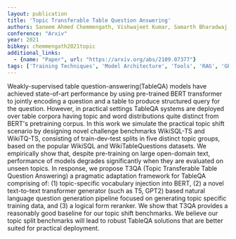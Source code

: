 ```yaml
---
layout: publication
title: 'Topic Transferable Table Question Answering'
authors: Saneem Ahmed Chemmengath, Vishwajeet Kumar, Samarth Bharadwaj, Jaydeep Sen, Mustafa Canim, Soumen Chakrabarti, Alfio Gliozzo, Karthik Sankaranarayanan
conference: "Arxiv"
year: 2021
bibkey: chemmengath2021topic
additional_links:
  - {name: "Paper", url: "https://arxiv.org/abs/2109.07377"}
tags: ['Training Techniques', 'Model Architecture', 'Tools', 'RAG', 'GPT', 'Pretraining Methods', 'BERT', 'Transformer', 'Pre-Training', 'Applications']
---
```

Weakly-supervised table question-answering(TableQA) models have achieved
state-of-art performance by using pre-trained BERT transformer to jointly
encoding a question and a table to produce structured query for the question.
However, in practical settings TableQA systems are deployed over table corpora
having topic and word distributions quite distinct from BERT's pretraining
corpus. In this work we simulate the practical topic shift scenario by
designing novel challenge benchmarks WikiSQL-TS and WikiTQ-TS, consisting of
train-dev-test splits in five distinct topic groups, based on the popular
WikiSQL and WikiTableQuestions datasets. We empirically show that, despite
pre-training on large open-domain text, performance of models degrades
significantly when they are evaluated on unseen topics. In response, we propose
T3QA (Topic Transferable Table Question Answering) a pragmatic adaptation
framework for TableQA comprising of: (1) topic-specific vocabulary injection
into BERT, (2) a novel text-to-text transformer generator (such as T5, GPT2)
based natural language question generation pipeline focused on generating topic
specific training data, and (3) a logical form reranker. We show that T3QA
provides a reasonably good baseline for our topic shift benchmarks. We believe
our topic split benchmarks will lead to robust TableQA solutions that are
better suited for practical deployment.
